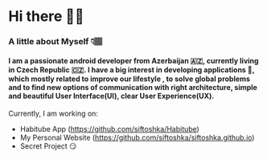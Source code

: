 # Hi there 👋🏽

### A little about Myself 👇🏽
#### I am a passionate android developer from Azerbaijan 🇦🇿, currently living in Czech Republic 🇨🇿. I have a big interest in developing applications 👾, which mostly related to improve our lifestyle , to solve global problems and to find new options of communication with right architecture, simple and beautiful User Interface(UI), clear User Experience(UX).

Currently, I am working on:
- Habitube App (https://github.com/siftoshka/Habitube)
- My Personal Website (https://github.com/siftoshka/siftoshka.github.io)
- Secret Project 😏

